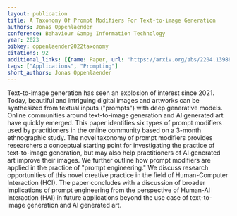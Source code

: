 ```yaml
---
layout: publication
title: A Taxonomy Of Prompt Modifiers For Text-to-image Generation
authors: Jonas Oppenlaender
conference: Behaviour &amp; Information Technology
year: 2023
bibkey: oppenlaender2022taxonomy
citations: 92
additional_links: [{name: Paper, url: 'https://arxiv.org/abs/2204.13988'}]
tags: ["Applications", "Prompting"]
short_authors: Jonas Oppenlaender
---
```

Text-to-image generation has seen an explosion of interest since 2021. Today,
beautiful and intriguing digital images and artworks can be synthesized from
textual inputs ("prompts") with deep generative models. Online communities
around text-to-image generation and AI generated art have quickly emerged. This
paper identifies six types of prompt modifiers used by practitioners in the
online community based on a 3-month ethnographic study. The novel taxonomy of
prompt modifiers provides researchers a conceptual starting point for
investigating the practice of text-to-image generation, but may also help
practitioners of AI generated art improve their images. We further outline how
prompt modifiers are applied in the practice of "prompt engineering." We
discuss research opportunities of this novel creative practice in the field of
Human-Computer Interaction (HCI). The paper concludes with a discussion of
broader implications of prompt engineering from the perspective of Human-AI
Interaction (HAI) in future applications beyond the use case of text-to-image
generation and AI generated art.